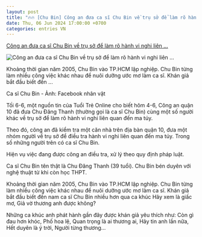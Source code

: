 ```yaml
---
layout: post
title: "🔥🔥 [Chu Bin] Công an đưa ca sĩ Chu Bin về trụ sở để làm rõ hành vi nghi liên ..."
date: Thu, 06 Jun 2024 17:00:00 +0700
categories: entries VN
---
```

[Công an đưa ca sĩ Chu Bin về trụ sở để làm rõ hành vi nghi liên ...](https://tuoitre.vn/cong-an-dua-ca-si-chu-bin-ve-tru-so-de-lam-ro-hanh-vi-nghi-lien-quan-ma-tuy-20240606194450472.htm)

![Công an đưa ca sĩ Chu Bin về trụ sở để làm rõ hành vi nghi liên ...](https://cdn1.tuoitre.vn/zoom/600_315/471584752817336320/2024/6/6/ca-si-chu-bin-17176765029601798670203-343-0-1059-1368-crop-17176765224331001904283.jpg)

Khoảng thời gian năm 2005, Chu Bin vào TP.HCM lập nghiệp. Chu Bin từng làm nhiều công việc khác nhau để nuôi dưỡng ước mơ làm ca sĩ. Khán giả bắt đầu biết đến ...

Ca sĩ Chu Bin - Ảnh: Facebook nhân vật

Tối 6-6, một nguồn tin của Tuổi Trẻ Online cho biết hôm 4-6, Công an quận 10 đã đưa Chu Đăng Thanh (thường gọi là ca sĩ Chu Bin) cùng một số người khác về trụ sở để làm rõ hành vi nghi liên quan đến ma túy.

Theo đó, công an đã kiểm tra một căn nhà trên địa bàn quận 10, đưa một nhóm người về trụ sở để điều tra hành vi nghi liên quan đến ma túy. Trong số những người trên có ca sĩ Chu Bin.

Hiện vụ việc đang được công an điều tra, xử lý theo quy định pháp luật.

Ca sĩ Chu Bin tên thật là Chu Đăng Thanh (39 tuổi). Chu Bin bén duyên với nghệ thuật từ khi còn học THPT.

Khoảng thời gian năm 2005, Chu Bin vào TP.HCM lập nghiệp. Chu Bin từng làm nhiều công việc khác nhau để nuôi dưỡng ước mơ làm ca sĩ. Khán giả bắt đầu biết đến nam ca sĩ Chu Bin nhiều hơn qua ca khúc Hãy xem là giấc mơ, Giả vờ thương anh được không?

Những ca khúc anh phát hành gần đây được khán giả yêu thích như: Còn gì đau hơn khóc, Phố hoa lệ, Quan trọng là ai thương ai, Hãy tin anh lần nữa, Hết duyên là ý trời, Người từng thương…

